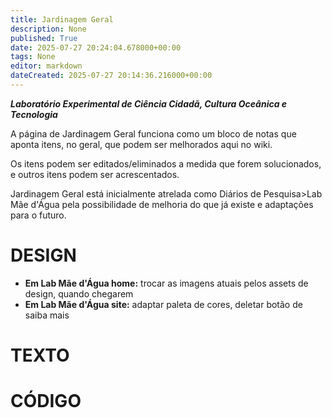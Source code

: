 ```yaml
---
title: Jardinagem Geral
description: None
published: True
date: 2025-07-27 20:24:04.678000+00:00
tags: None
editor: markdown
dateCreated: 2025-07-27 20:14:36.216000+00:00
---
```


***Laboratório Experimental de Ciência Cidadã, Cultura Oceânica e Tecnologia***


A página de Jardinagem Geral funciona como um bloco de notas que aponta itens, no geral, que podem ser melhorados aqui no wiki.

Os itens podem ser editados/eliminados a medida que forem solucionados, e outros itens podem ser acrescentados.

Jardinagem Geral está inicialmente atrelada como Diários de Pesquisa>Lab Mãe d'Água pela possibilidade de melhoria do que já existe e adaptações para o futuro.


# DESIGN
- **Em Lab Mãe d'Água home:** trocar as imagens atuais pelos assets de design, quando chegarem
- **Em Lab Mãe d'Água site:** adaptar paleta de cores, deletar botão de saiba mais




# TEXTO




# CÓDIGO


